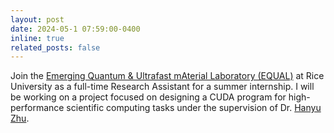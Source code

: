 ```yaml
---
layout: post
date: 2024-05-1 07:59:00-0400
inline: true
related_posts: false
---
```


Join the [Emerging Quantum & Ultrafast mAterial Laboratory (EQUAL)](https://zhugroup.rice.edu/) at Rice University as a full-time Research Assistant for a summer internship. I will be working on a project focused on designing a CUDA program for high-performance scientific computing tasks under the supervision of Dr. [Hanyu Zhu](https://profiles.rice.edu/faculty/hanyu-zhu).

